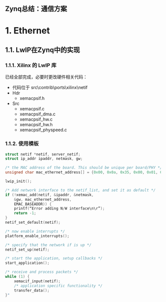 
Zynq总结：通信方案
---

# 1. Ethernet

## 1.1. LwIP在Zynq中的实现

### 1.1.1. Xilinx 的 LwIP 库
已经全部完成，必要时更改硬件相关代码：
* 代码位于 src\contrib\ports\xilinx\netif
* Hdr
    * xemacpsif.h
* Src
    * xemacpsif.c
    * xemacpsif_dma.c
    * xemacpsif_hw.c
    * xemacpsif_hw.h
    * xemacpsif_physpeed.c

### 1.1.2. 使用模板
```c
struct netif *netif, server_netif;
struct ip_addr ipaddr, netmask, gw;

/* the MAC address of the board. This should be unique per board/PHY */
unsigned char mac_ethernet_address[] = {0x00, 0x0a, 0x35, 0x00, 0x01, 0x02};

lwip_init();

/* Add network interface to the netif_list, and set it as default */
if (!xemac_add(netif, &ipaddr, &netmask,
    &gw, mac_ethernet_address,
    EMAC_BASEADDR)) {
    printf(“Error adding N/W interface\n\r”);
    return -1;
}
netif_set_default(netif);

/* now enable interrupts */
platform_enable_interrupts();

/* specify that the network if is up */
netif_set_up(netif);

/* start the application, setup callbacks */
start_application();

/* receive and process packets */
while (1) {
    xemacif_input(netif);
    /* application specific functionality */
    transfer_data();
}"
```